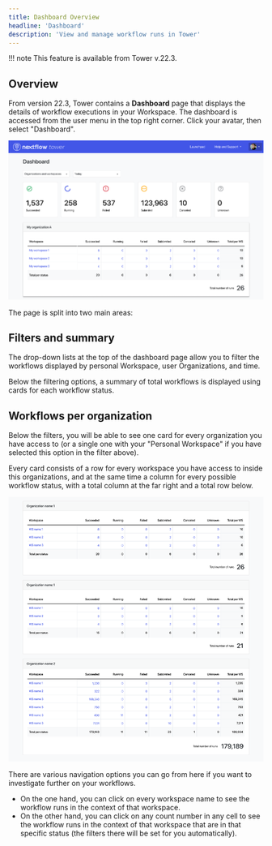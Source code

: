 ```yaml
---
title: Dashboard Overview
headline: 'Dashboard'
description: 'View and manage workflow runs in Tower'
---
```


!!! note 
    This feature is available from Tower v.22.3.

## Overview

From version 22.3, Tower contains a **Dashboard** page that displays the details of workflow executions in your Workspace. The dashboard is accessed from the user menu in the top right corner. Click your avatar, then select "Dashboard".

![](_images/dashboard_hero.png)

The page is split into two main areas:

## Filters and summary

The drop-down lists at the top of the dashboard page allow you to filter the workflows displayed by personal Workspace, user Organizations, and time.

Below the filtering options, a summary of total workflows is displayed using cards for each workflow status.

## Workflows per organization

Below the filters, you will be able to see one card for every organization you have access to (or a single one with your "Personal Workspace" if you have selected this option in the filter above).

Every card consists of a row for every workspace you have access to inside this organizations, and at the same time a column for every possible workflow status, with a total column at the far right and a total row below.

![](_images/dashboard_orgs.png)

There are various navigation options you can go from here if you want to investigate further on your workflows.

 - On the one hand, you can click on every workspace name to see the workflow runs in the context of that workspace.
 - On the other hand, you can click on any count number in any cell to see the workflow runs in the context of that workspace that are in that specific status (the filters there will be set for you automatically).


